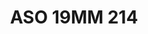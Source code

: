 ---
title: ASO 19MM 214
date: 
draft: false

# descripcion
description : Anillo de plata 925.

materials: Plata 929

color: 

dimensions: 19mm diámetro

code: 05-23-1603

type: "Anillos"

categories: []

price: $5.610,00

price_eftvo: $4.770,00

# Images
# first image will be shown in the product page
images:
  # - image: "images/path_to_image"
  # La ubicacion de las imagenes es imagenes/Anillos/Anillos.Solo Plata/05-23-1603-aso-19mm-214

---